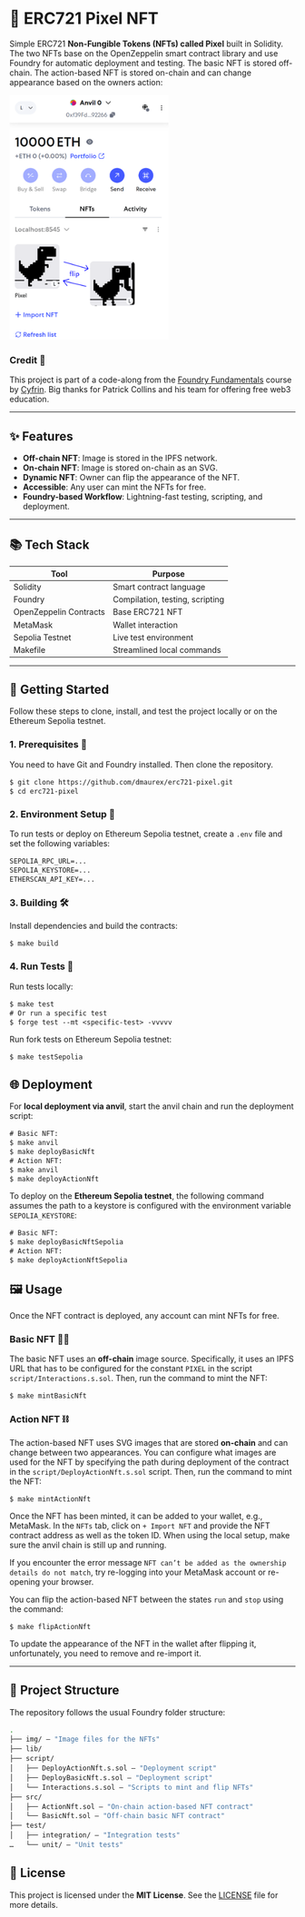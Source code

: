 
# 👾 ERC721 Pixel NFT

Simple ERC721 **Non-Fungible Tokens (NFTs) called Pixel** built in Solidity. The two NFTs base on the OpenZeppelin smart contract library and use Foundry for automatic deployment and testing. The basic NFT is stored off-chain. The action-based NFT is stored on-chain and can change appearance based on the owners action:

<img src=wallet-screenshot.png width=280 alt=wallet-screenshot>


### Credit 🙏
This project is part of a code-along from the [Foundry Fundamentals](https://updraft.cyfrin.io/courses/foundry) course by [Cyfrin](https://cyfrin.io/). Big thanks for Patrick Collins and his team for offering free web3 education.

---

## ✨ Features

- **Off-chain NFT**: Image is stored in the IPFS network.
- **On-chain NFT**: Image is stored on-chain as an SVG.
- **Dynamic NFT**: Owner can flip the appearance of the NFT.
- **Accessible**: Any user can mint the NFTs for free.
- **Foundry-based Workflow**: Lightning-fast testing, scripting, and deployment.

---

## 📚 Tech Stack

| Tool            | Purpose                                     |
|-----------------|---------------------------------------------|
| Solidity        | Smart contract language                     |
| Foundry         | Compilation, testing, scripting             |
| OpenZeppelin Contracts | Base ERC721 NFT                      |
| MetaMask        | Wallet interaction                          |
| Sepolia Testnet | Live test environment                       |
| Makefile        | Streamlined local commands                  |

---

## 🚀 Getting Started
Follow these steps to clone, install, and test the project locally or on the Ethereum Sepolia testnet.

### 1. Prerequisites 🧰
You need to have Git and Foundry installed. Then clone the repository.

```shell
$ git clone https://github.com/dmaurex/erc721-pixel.git
$ cd erc721-pixel
```

### 2. Environment Setup 🔐
To run tests or deploy on Ethereum Sepolia testnet, create a `.env` file and set the following variables:
```
SEPOLIA_RPC_URL=...
SEPOLIA_KEYSTORE=...
ETHERSCAN_API_KEY=...
```

### 3. Building 🛠️
Install dependencies and build the contracts:

```shell
$ make build
```

### 4. Run Tests 📝
Run tests locally:

```shell
$ make test
# Or run a specific test
$ forge test --mt <specific-test> -vvvvv
```

Run fork tests on Ethereum Sepolia testnet:

```shell
$ make testSepolia
```


## 🌐 Deployment
For **local deployment via anvil**, start the anvil chain and run the deployment script:

```shell
# Basic NFT:
$ make anvil
$ make deployBasicNft
# Action NFT:
$ make anvil
$ make deployActionNft
```

To deploy on the **Ethereum Sepolia testnet**, the following command assumes the path to a keystore is configured with the environment variable `SEPOLIA_KEYSTORE`:

```shell
# Basic NFT:
$ make deployBasicNftSepolia
# Action NFT:
$ make deployActionNftSepolia
```


## 🖼️ Usage
Once the NFT contract is deployed, any account can mint NFTs for free.

### Basic NFT ⛓️‍💥
The basic NFT uses an **off-chain** image source. Specifically, it uses an IPFS URL that has to be configured for the constant `PIXEL` in the script `script/Interactions.s.sol`. Then, run the command to mint the NFT:

```shell
$ make mintBasicNft
```

### Action NFT ⛓️
The action-based NFT uses SVG images that are stored **on-chain** and can change between two appearances. You can configure what images are used for the NFT by specifying the path during deployment of the contract in the `script/DeployActionNft.s.sol` script. Then, run the command to mint the NFT:

```shell
$ make mintActionNft
```

Once the NFT has been minted, it can be added to your wallet, e.g., MetaMask. In the `NFTs` tab, click on `+ Import NFT` and provide the NFT contract address as well as the token ID. When using the local setup, make sure the anvil chain is still up and running.

If you encounter the error message `NFT can’t be added as the ownership details do not match`, try re-logging into your MetaMask account or re-opening your browser.

You can flip the action-based NFT between the states `run` and `stop` using the command:

```shell
$ make flipActionNft
```

To update the appearance of the NFT in the wallet after flipping it, unfortunately, you need to remove and re-import it.


---

## 📂 Project Structure
The repository follows the usual Foundry folder structure:

```bash
.
├── img/ — "Image files for the NFTs"
├── lib/
├── script/
│   ├── DeployActionNft.s.sol — "Deployment script"
│   ├── DeployBasicNft.s.sol — "Deployment script"
│   └── Interactions.s.sol — "Scripts to mint and flip NFTs"
├── src/
│   ├── ActionNft.sol — "On-chain action-based NFT contract"
│   └── BasicNft.sol — "Off-chain basic NFT contract"
├── test/
│   ├── integration/ — "Integration tests"
…   └── unit/ — "Unit tests"
```


## 📜 License
This project is licensed under the **MIT License**. See the [LICENSE](./LICENSE) file for more details.

